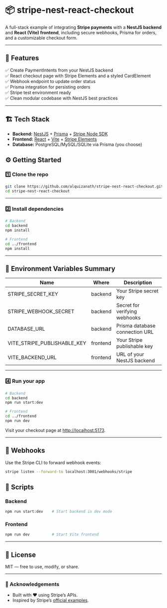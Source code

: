 # 📦 stripe-nest-react-checkout

A full-stack example of integrating **Stripe payments** with a **NestJS backend** and **React (Vite) frontend**, including secure webhooks, Prisma for orders, and a customizable checkout form.

---

## 🚀 Features

✅ Create PaymentIntents from your NestJS backend  
✅ React checkout page with Stripe Elements and a styled CardElement  
✅ Webhook endpoint to update order status  
✅ Prisma integration for persisting orders  
✅ Stripe test environment ready  
✅ Clean modular codebase with NestJS best practices

---

## 🏗 Tech Stack

- **Backend:** [NestJS](https://nestjs.com/) + [Prisma](https://www.prisma.io/) + [Stripe Node SDK](https://stripe.com/docs/api)
- **Frontend:** [React](https://react.dev/) + [Vite](https://vitejs.dev/) + [Stripe Elements](https://stripe.com/docs/stripe-js)
- **Database:** PostgreSQL/MySQL/SQLite via Prisma (you choose)

## ⚙️ Getting Started

### 1️⃣ Clone the repo

```bash
git clone https://github.com/alquizanath/stripe-nest-react-checkout.git
cd stripe-nest-react-checkout
```

---

### 2️⃣ Install dependencies

```bash
# Backend
cd backend
npm install

# Frontend
cd ../frontend
npm install
```

---

## 🔐 Environment Variables Summary

| Name                   | Where      | Description                     |
|------------------------|------------|---------------------------------|
| STRIPE_SECRET_KEY      | backend    | Your Stripe secret key          |
| STRIPE_WEBHOOK_SECRET  | backend    | Secret for verifying webhooks   |
| DATABASE_URL           | backend    | Prisma database connection URL  |
| VITE_STRIPE_PUBLISHABLE_KEY | frontend | Your Stripe publishable key     |
| VITE_BACKEND_URL       | frontend   | URL of your NestJS backend      |

---

### 4️⃣ Run your app

```bash
# Backend
cd backend
npm run start:dev

# Frontend
cd ../frontend
npm run dev
```

Visit your checkout page at [http://localhost:5173](http://localhost:5173).

---

## 🔔 Webhooks

Use the Stripe CLI to forward webhook events:

```bash
stripe listen --forward-to localhost:3001/webhooks/stripe
```

## 📜 Scripts

### Backend

```bash
npm run start:dev    # Start backend in dev mode
```

### Frontend

```bash
npm run dev          # Start Vite frontend
```

---

## 📝 License

MIT — free to use, modify, or share.

---

### 🙌 Acknowledgements

- Built with ❤️ using Stripe’s APIs.
- Inspired by Stripe’s [official examples](https://stripe.com/docs).
